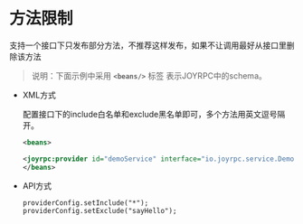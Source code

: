 方法限制
==
支持一个接口下只发布部分方法，不推荐这样发布，如果不让调用最好从接口里删除该方法
>说明：下面示例中采用  **`<beans/>`** 标签 表示JOYRPC中的schema。

- XML方式

  配置接口下的include白名单和exclude黑名单即可，多个方法用英文逗号隔开。
  
  ```xml
  <beans>

  <joyrpc:provider id="demoService" interface="io.joyrpc.service.DemoService" alias="joyrpc-demo" ref="demoServiceImpl" server="myJoy" include="*" exclude="sayHello"></joyrpc:provider>
  </beans>

  ```
- API方式

  ```
  providerConfig.setInclude("*");
  providerConfig.setExclude("sayHello");
  
  ```
